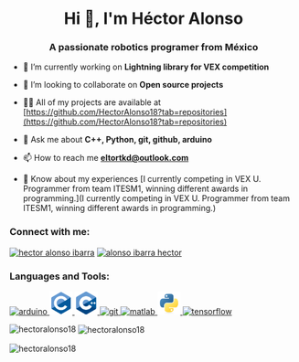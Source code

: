 <h1 align="center">Hi 👋, I'm Héctor Alonso</h1>
<h3 align="center">A passionate robotics programer from México</h3>

- 🔭 I’m currently working on **Lightning library for VEX competition**

- 👯 I’m looking to collaborate on **Open source projects**

- 👨‍💻 All of my projects are available at [https://github.com/HectorAlonso18?tab=repositories](https://github.com/HectorAlonso18?tab=repositories)

- 💬 Ask me about **C++, Python, git, github, arduino**

- 📫 How to reach me **eltortkd@outlook.com**

- 📄 Know about my experiences [I currently competing in VEX U. Programmer from team ITESM1, winning different awards in programming.](I currently competing in VEX U. Programmer from team ITESM1, winning different awards in programming.)

<h3 align="left">Connect with me:</h3>
<p align="left">
<a href="https://linkedin.com/in/hector-alonso-ibarra-012b51196/" target="blank"><img align="center" src="https://raw.githubusercontent.com/rahuldkjain/github-profile-readme-generator/master/src/images/icons/Social/linked-in-alt.svg" alt="hector alonso ibarra" height="30" width="40" /></a>
<a href="https://www.youtube.com/channel/UCtIAa-Y-orP-WwcyB0zZFMw" target="blank"><img align="center" src="https://raw.githubusercontent.com/rahuldkjain/github-profile-readme-generator/master/src/images/icons/Social/youtube.svg" alt="alonso ibarra hector" height="30" width="40" /></a>
</p>

<h3 align="left">Languages and Tools:</h3>
<p align="left"> <a href="https://www.arduino.cc/" target="_blank" rel="noreferrer"> <img src="https://cdn.worldvectorlogo.com/logos/arduino-1.svg" alt="arduino" width="40" height="40"/> </a> <a href="https://www.cprogramming.com/" target="_blank" rel="noreferrer"> <img src="https://raw.githubusercontent.com/devicons/devicon/master/icons/c/c-original.svg" alt="c" width="40" height="40"/> </a> <a href="https://www.w3schools.com/cpp/" target="_blank" rel="noreferrer"> <img src="https://raw.githubusercontent.com/devicons/devicon/master/icons/cplusplus/cplusplus-original.svg" alt="cplusplus" width="40" height="40"/> </a> <a href="https://git-scm.com/" target="_blank" rel="noreferrer"> <img src="https://www.vectorlogo.zone/logos/git-scm/git-scm-icon.svg" alt="git" width="40" height="40"/> </a> <a href="https://www.mathworks.com/" target="_blank" rel="noreferrer"> <img src="https://upload.wikimedia.org/wikipedia/commons/2/21/Matlab_Logo.png" alt="matlab" width="40" height="40"/> </a> <a href="https://www.python.org" target="_blank" rel="noreferrer"> <img src="https://raw.githubusercontent.com/devicons/devicon/master/icons/python/python-original.svg" alt="python" width="40" height="40"/> </a> <a href="https://www.tensorflow.org" target="_blank" rel="noreferrer"> <img src="https://www.vectorlogo.zone/logos/tensorflow/tensorflow-icon.svg" alt="tensorflow" width="40" height="40"/> </a> </p>

<p><img align="left" src="https://github-readme-stats.vercel.app/api/top-langs?username=hectoralonso18&show_icons=true&locale=en&layout=compact&theme=dark" alt="hectoralonso18" /></p>

<p>&nbsp;<img align="center" src="https://github-readme-stats.vercel.app/api?username=hectoralonso18&show_icons=true&locale=en&theme=dark" alt="hectoralonso18" /></p>

<p><img align="center" src="https://github-readme-streak-stats.herokuapp.com/?user=hectoralonso18&theme=dark" alt="hectoralonso18" /></p>


